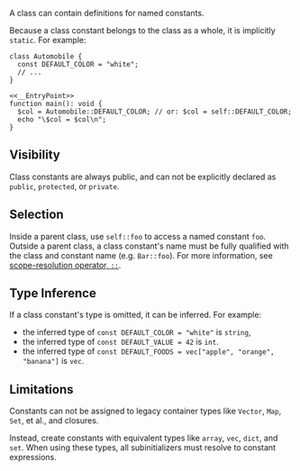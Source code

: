 A class can contain definitions for named constants. 

Because a class constant belongs to the class as a whole, it is implicitly `static`. For example:

```auto-color.hack
class Automobile {
  const DEFAULT_COLOR = "white";
  // ...
}

<<__EntryPoint>>
function main(): void {
  $col = Automobile::DEFAULT_COLOR; // or: $col = self::DEFAULT_COLOR;
  echo "\$col = $col\n";
}
```

## Visibility
Class constants are always public, and can not be explicitly declared as `public`, `protected`, or `private`.

## Selection
Inside a parent class, use `self::foo` to access a named constant `foo`. Outside a parent class, a class constant's name must be fully qualified with the class and constant name (e.g. `Bar::foo`). For more information, see [scope-resolution operator, `::`](/hack/expressions-and-operators/scope-resolution).

## Type Inference
If a class constant's type is omitted, it can be inferred. For example:
* the inferred type of `const DEFAULT_COLOR = "white"` is `string`, 
* the inferred type of `const DEFAULT_VALUE = 42` is `int`.
* the inferred type of `const DEFAULT_FOODS = vec["apple", "orange", "banana"]` is `vec`.

## Limitations
Constants can not be assigned to legacy container types like `Vector`, `Map`, `Set`, et al., and closures. 

Instead, create constants with equivalent types like `array`, `vec`, `dict`, and `set`. When using these types, all subinitializers must resolve to constant expressions.
